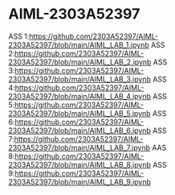 # AIML-2303A52397
ASS 1:https://github.com/2303A52397/AIML-2303A52397/blob/main/AIML_LAB_1.ipynb
ASS 2:https://github.com/2303A52397/AIML-2303A52397/blob/main/AIML_LAB_2.ipynb
ASS 3:https://github.com/2303A52397/AIML-2303A52397/blob/main/AIML_LAB_3.ipynb
ASS 4:https://github.com/2303A52397/AIML-2303A52397/blob/main/AIML_LAB_4.ipynb
ASS 5:https://github.com/2303A52397/AIML-2303A52397/blob/main/AIML_LAB_5.ipynb
ASS 6:https://github.com/2303A52397/AIML-2303A52397/blob/main/AIML_LAB_6.ipynb
ASS 7:https://github.com/2303A52397/AIML-2303A52397/blob/main/AIML_LAB_7.ipynb
AAS 8:https://github.com/2303A52397/AIML-2303A52397/blob/main/AIML_LAB_8.ipynb
ASS 9:https://github.com/2303A52397/AIML-2303A52397/blob/main/AIML_LAB_9.ipynb
